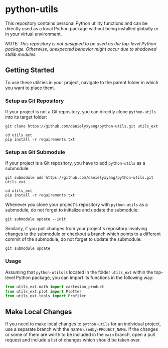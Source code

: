 # python-utils

This repository contains personal Python utility functions and can be directly used as a local Python package without being installed globally or in your virtual environment.

*NOTE: This repository is not designed to be used as the top-level Python package. Otherwise, unexpected behavior might occur due to shadowed stdlib modules.*


## Getting Started

To use these utilities in your project, navigate to the parent folder in which you want to place them.

### Setup as Git Repository
If your project is not a Git repository, you can directly clone `python-utils` into its target folder:
```
git clone https://github.com/danielyxyang/python-utils.git utils_ext

cd utils_ext
pip install -r requirements.txt
```

### Setup as Git Submodule
If your project is a Git repository, you have to add `python-utils` as a submodule:
```
git submodule add https://github.com/danielyxyang/python-utils.git utils_ext

cd utils_ext
pip install -r requirements.txt
```
Whenever you clone your project's repository with `python-utils` as a submodule, do not forget to initialize and update the submodule:
```
git submodule update --init
```
Similarly, if you pull changes from your project's repository involving changes to the submodule or checkout a branch which points to a different commit of the submodule, do not forget to update the submodule:
```
git submodule update
```

### Usage
Assuming that `python-utils` is located in the folder `utils_ext` within the top-level Python package, you can import its functions in the following way:
```python
from utils_ext.math import cartesian_product
from utils_ext.plot import Plotter
from utils_ext.tools import Profiler
```

## Make Local Changes

If you need to make local changes to `python-utils` for an individual project, use a separate branch with the name `usedby-PROJECT_NAME`. If the changes or some of them are worth to be included in the `main` branch, open a pull request and include a list of changes which should be taken over.
